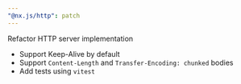 ```yaml
---
"@nx.js/http": patch
---
```


Refactor HTTP server implementation
  - Support Keep-Alive by default
  - Support `Content-Length` and `Transfer-Encoding: chunked` bodies
  - Add tests using `vitest`
